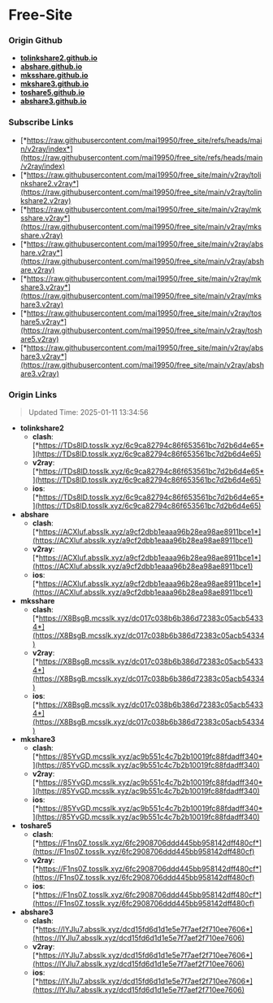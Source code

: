 # Free-Site

### Origin Github

- [**tolinkshare2.github.io**](https://github.com/tolinkshare2/tolinkshare2.github.io)
- [**abshare.github.io**](https://github.com/abshare/abshare.github.io)
- [**mksshare.github.io**](https://github.com/mksshare/mksshare.github.io)
- [**mkshare3.github.io**](https://github.com/mkshare3/mkshare3.github.io)
- [**toshare5.github.io**](https://github.com/toshare5/toshare5.github.io)
- [**abshare3.github.io**](https://github.com/abshare3/abshare3.github.io)

### Subscribe Links

- [*https://raw.githubusercontent.com/mai19950/free_site/refs/heads/main/v2ray/index*](https://raw.githubusercontent.com/mai19950/free_site/refs/heads/main/v2ray/index)
- [*https://raw.githubusercontent.com/mai19950/free_site/main/v2ray/tolinkshare2.v2ray*](https://raw.githubusercontent.com/mai19950/free_site/main/v2ray/tolinkshare2.v2ray)
- [*https://raw.githubusercontent.com/mai19950/free_site/main/v2ray/mksshare.v2ray*](https://raw.githubusercontent.com/mai19950/free_site/main/v2ray/mksshare.v2ray)
- [*https://raw.githubusercontent.com/mai19950/free_site/main/v2ray/abshare.v2ray*](https://raw.githubusercontent.com/mai19950/free_site/main/v2ray/abshare.v2ray)
- [*https://raw.githubusercontent.com/mai19950/free_site/main/v2ray/mkshare3.v2ray*](https://raw.githubusercontent.com/mai19950/free_site/main/v2ray/mkshare3.v2ray)
- [*https://raw.githubusercontent.com/mai19950/free_site/main/v2ray/toshare5.v2ray*](https://raw.githubusercontent.com/mai19950/free_site/main/v2ray/toshare5.v2ray)
- [*https://raw.githubusercontent.com/mai19950/free_site/main/v2ray/abshare3.v2ray*](https://raw.githubusercontent.com/mai19950/free_site/main/v2ray/abshare3.v2ray)

### Origin Links

> Updated Time: 2025-01-11 13:34:56

- **tolinkshare2**
  - **clash**: [*https://TDs8lD.tosslk.xyz/6c9ca82794c86f653561bc7d2b6d4e65*](https://TDs8lD.tosslk.xyz/6c9ca82794c86f653561bc7d2b6d4e65)
  - **v2ray**: [*https://TDs8lD.tosslk.xyz/6c9ca82794c86f653561bc7d2b6d4e65*](https://TDs8lD.tosslk.xyz/6c9ca82794c86f653561bc7d2b6d4e65)
  - **ios**: [*https://TDs8lD.tosslk.xyz/6c9ca82794c86f653561bc7d2b6d4e65*](https://TDs8lD.tosslk.xyz/6c9ca82794c86f653561bc7d2b6d4e65)
- **abshare**
  - **clash**: [*https://ACXluf.absslk.xyz/a9cf2dbb1eaaa96b28ea98ae8911bce1*](https://ACXluf.absslk.xyz/a9cf2dbb1eaaa96b28ea98ae8911bce1)
  - **v2ray**: [*https://ACXluf.absslk.xyz/a9cf2dbb1eaaa96b28ea98ae8911bce1*](https://ACXluf.absslk.xyz/a9cf2dbb1eaaa96b28ea98ae8911bce1)
  - **ios**: [*https://ACXluf.absslk.xyz/a9cf2dbb1eaaa96b28ea98ae8911bce1*](https://ACXluf.absslk.xyz/a9cf2dbb1eaaa96b28ea98ae8911bce1)
- **mksshare**
  - **clash**: [*https://X8BsgB.mcsslk.xyz/dc017c038b6b386d72383c05acb54334*](https://X8BsgB.mcsslk.xyz/dc017c038b6b386d72383c05acb54334)
  - **v2ray**: [*https://X8BsgB.mcsslk.xyz/dc017c038b6b386d72383c05acb54334*](https://X8BsgB.mcsslk.xyz/dc017c038b6b386d72383c05acb54334)
  - **ios**: [*https://X8BsgB.mcsslk.xyz/dc017c038b6b386d72383c05acb54334*](https://X8BsgB.mcsslk.xyz/dc017c038b6b386d72383c05acb54334)
- **mkshare3**
  - **clash**: [*https://85YvGD.mcsslk.xyz/ac9b551c4c7b2b10019fc88fdadff340*](https://85YvGD.mcsslk.xyz/ac9b551c4c7b2b10019fc88fdadff340)
  - **v2ray**: [*https://85YvGD.mcsslk.xyz/ac9b551c4c7b2b10019fc88fdadff340*](https://85YvGD.mcsslk.xyz/ac9b551c4c7b2b10019fc88fdadff340)
  - **ios**: [*https://85YvGD.mcsslk.xyz/ac9b551c4c7b2b10019fc88fdadff340*](https://85YvGD.mcsslk.xyz/ac9b551c4c7b2b10019fc88fdadff340)
- **toshare5**
  - **clash**: [*https://F1ns0Z.tosslk.xyz/6fc2908706ddd445bb958142dff480cf*](https://F1ns0Z.tosslk.xyz/6fc2908706ddd445bb958142dff480cf)
  - **v2ray**: [*https://F1ns0Z.tosslk.xyz/6fc2908706ddd445bb958142dff480cf*](https://F1ns0Z.tosslk.xyz/6fc2908706ddd445bb958142dff480cf)
  - **ios**: [*https://F1ns0Z.tosslk.xyz/6fc2908706ddd445bb958142dff480cf*](https://F1ns0Z.tosslk.xyz/6fc2908706ddd445bb958142dff480cf)
- **abshare3**
  - **clash**: [*https://lYJlu7.absslk.xyz/dcd15fd6d1d1e5e7f7aef2f710ee7606*](https://lYJlu7.absslk.xyz/dcd15fd6d1d1e5e7f7aef2f710ee7606)
  - **v2ray**: [*https://lYJlu7.absslk.xyz/dcd15fd6d1d1e5e7f7aef2f710ee7606*](https://lYJlu7.absslk.xyz/dcd15fd6d1d1e5e7f7aef2f710ee7606)
  - **ios**: [*https://lYJlu7.absslk.xyz/dcd15fd6d1d1e5e7f7aef2f710ee7606*](https://lYJlu7.absslk.xyz/dcd15fd6d1d1e5e7f7aef2f710ee7606)
